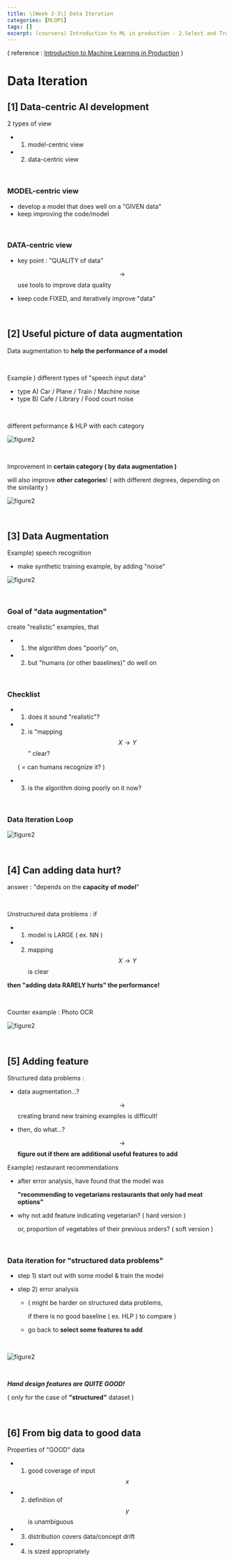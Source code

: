```yaml
---
title: \[Week 2-3\] Data Iteration
categories: [MLOPS]
tags: []
excerpt: (coursera) Introduction to ML in production - 2.Select and Train a Model
---
```


<script src="https://cdn.mathjax.org/mathjax/latest/MathJax.js?config=TeX-AMS-MML_HTMLorMML" type="text/javascript"></script>

( reference : [Introduction to Machine Learning in Production](https://www.coursera.org/learn/introduction-to-machine-learning-in-production/home/welcome) )

# Data Iteration

## [1] Data-centric AI development

2 types of view

- 1) model-centric view
- 2) data-centric view

<br>

### MODEL-centric view

- develop a model that does well on a "GIVEN data"
- keep improving the code/model

<br>

### DATA-centric view

- key point : "QUALITY of data"

  $$\rightarrow$$ use tools to improve data quality

- keep code FIXED, and iteratively improve "data"

<br>

## [2] Useful picture of data augmentation

Data augmentation to **help the performance of a model**

<br>

Example ) different types of "speech input data"

- type A) Car / Plane / Train / Machine noise
- type B) Cafe / Library / Food court noise

<br>

different peformance & HLP with each category

![figure2](/assets/img/mlops/img40.png)

<br>

Improvement in **certain category ( by data augmentation )**

will also improve **other categories**! ( with different degrees, depending on the similarity )

![figure2](/assets/img/mlops/img41.png)

<br>



## [3] Data Augmentation

Example) speech recognition

- make synthetic training example, by adding "noise"

![figure2](/assets/img/mlops/img42.png)

<br>

### Goal of "data augmentation" 

create "realistic" examples, that

- 1) the algorithm does "poorly" on,
- 2) but "humans (or other baselines)" do well on

<br>

### Checklist

- 1) does it sound "realistic"?

- 2) is "mapping $$X \rightarrow Y$$ " clear?

  ( = can humans recognize it? )

- 3) is the algorithm doing poorly on it now?

<br>

### Data Iteration Loop

![figure2](/assets/img/mlops/img43.png)

<br>

## [4] Can adding data hurt?

answer : "depends on the **capacity of model**"

<br>

Unstructured data problems : if

- 1) model is LARGE ( ex. NN )
- 2) mapping $$X \rightarrow Y$$ is clear

**then "adding data RARELY hurts" the performance!**

<br>

Counter example : Photo OCR

![figure2](/assets/img/mlops/img44.png)

<br>

## [5] Adding feature

Structured data problems :

- data augmentation...?

  $$\rightarrow$$ creating brand new training examples is difficult!

- then, do what...?

  $$\rightarrow$$ **figure out if there are additional useful features to add**

  

Example) restaurant recommendations

- after error analysis, have found that the model was

  **"recommending to vegetarians restaurants that only had meat options"**

- why not add feature indicating vegetarian? ( hard version )

  or, proportion of vegetables of their previous orders? ( soft version )

<br>

### Data iteration for "structured data problems"

- step 1) start out with some model &  train the model

- step 2) error analysis

  - ( might be harder on structured data problems,

    if there is no  good baseline  ( ex. HLP ) to compare ) 

  - go back to **select some features to add**

<br>

![figure2](/assets/img/mlops/img45.png)

<br>

***Hand design features are QUITE GOOD!***

( only for the case of **"structured"** dataset )

<br>

## [6] From big data to good data

Properties of "GOOD" data

- 1) good coverage of input $$x$$
- 2) definition of $$y$$ is unambiguous
- 3) distribution covers data/concept drift
- 4) is sized appropriately